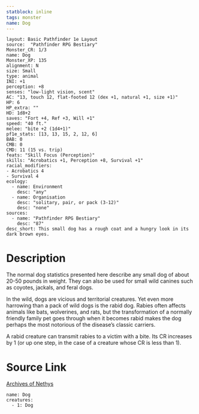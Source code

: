 ```yaml
---
statblock: inline
tags: monster
name: Dog
---
```

```statblock
layout: Basic Pathfinder 1e Layout
source:  "Pathfinder RPG Bestiary"
Monster_CR: 1/3
name: Dog
Monster_XP: 135
alignment: N
size: Small
type: animal
INI: +1
perception: +8
senses: "low-light vision, scent"
AC: "13, touch 12, flat-footed 12 (dex +1, natural +1, size +1)"
HP: 6
HP_extra: ""
HD: 1d8+2
saves: "Fort +4, Ref +3, Will +1"
speed: "40 ft."
melee: "bite +2 (1d4+1)"
pf1e_stats: [13, 13, 15, 2, 12, 6]
BAB: 0
CMB: 0
CMD: 11 (15 vs. trip)
feats: "Skill Focus (Perception)"
skills: "Acrobatics +1, Perception +8, Survival +1"
racial_modifiers:
- Acrobatics 4
- Survival 4
ecology:
  - name: Environment
    desc: "any"
  - name: Organisation
    desc: "solitary, pair, or pack (3-12)"
    desc: "none"
sources:
  - name: "Pathfinder RPG Bestiary"
    desc: "87"
desc_short: This small dog has a rough coat and a hungry look in its dark brown eyes.
```
# Description
The normal dog statistics presented here describe any small dog of about 20-50 pounds in weight. They can also be used for small wild canines such as coyotes, jackals, and feral dogs.

In the wild, dogs are vicious and territorial creatures. Yet even more harrowing than a pack of wild dogs is the rabid dog. Rabies often affects animals like bats, wolverines, and rats, but the transformation of a normally friendly family pet goes through when it becomes rabid makes the dog perhaps the most notorious of the disease’s classic carriers.

A rabid creature can transmit rabies to a victim with a bite. Its CR increases by 1 (or up one step, in the case of a creature whose CR is less than 1). 
# Source Link
[Archives of Nethys](https://aonprd.com/MonsterDisplay.aspx?ItemName=Dog)
```encounter-table
name: Dog
creatures:
  - 1: Dog
```
